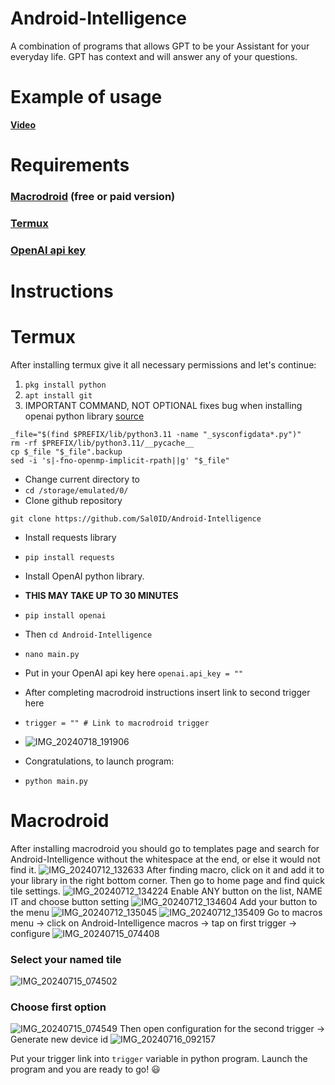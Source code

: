 # Android-Intelligence
A combination of programs that allows GPT to be your Assistant for your everyday life. GPT has context and will answer any of your questions.
# Example of usage
**[Video](https://youtu.be/lFpIeRj4TjQ?si=ef5WEwang4Nyw1Qh)**
# Requirements
### [Macrodroid](https://www.google.com/url?sa=t&source=web&rct=j&opi=89978449&url=https://play.google.com/store/apps/details%3Fid%3Dcom.arlosoft.macrodroid%26hl%3Den_US%26referrer%3Dutm_source%253Dgoogle%2526utm_medium%253Dorganic%2526utm_term%253Dmacrodroid%2Bplay%26pcampaignid%3DAPPU_1_vKOPZqqqBbSO7NYPsKComA4&ved=2ahUKEwiq-JKh1J6HAxU0B9sEHTAQCuMQ5YQBegQIDhAC&usg=AOvVaw0gkSlTgAaCdI1qfWfuKLI9) (free or paid version)
### [Termux](https://github.com/termux)
### [OpenAI api key](https://platform.openai.com/docs/quickstart#:~:text=First%2C%20create%20an%20OpenAI%20account,not%20share%20it%20with%20anyone.)
# Instructions 
# Termux
After installing termux give it all necessary permissions and let's continue:
1. ```pkg install python```
2. ```apt install git```
3. IMPORTANT COMMAND, NOT OPTIONAL fixes bug when installing openai python library [source](https://github.com/termux/termux-packages/issues/20039)
```
_file="$(find $PREFIX/lib/python3.11 -name "_sysconfigdata*.py")"
rm -rf $PREFIX/lib/python3.11/__pycache__
cp $_file "$_file".backup
sed -i 's|-fno-openmp-implicit-rpath||g' "$_file"
```
- Change current directory to
- ```cd /storage/emulated/0/```
- Clone github repository
```
git clone https://github.com/Sal0ID/Android-Intelligence
```
- Install requests library
- ```pip install requests```
- Install OpenAI python library.
- **THIS MAY TAKE UP TO 30 MINUTES**
- ```pip install openai```
- Then ```cd Android-Intelligence```
- ```nano main.py```
- Put in your OpenAI api key here ```openai.api_key = ""```
- After completing macrodroid instructions insert link to second trigger here
- ```trigger = "" # Link to macrodroid trigger```
- ![IMG_20240718_191906](https://github.com/user-attachments/assets/d41917f9-823b-46a5-b426-98700f4fa266)

- Congratulations, to launch program:
- ```python main.py```
# Macrodroid
After installing macrodroid you should go to templates page and search for Android-Intelligence without the whitespace at the end, or else it would not find it.
![IMG_20240712_132633](https://github.com/user-attachments/assets/591c59fb-58d8-4042-8da8-989f71fd7234)
After finding macro, click on it and add it to your library in the right bottom corner. Then go to home page and find quick tile settings. 
![IMG_20240712_134224](https://github.com/user-attachments/assets/e9b9979e-7543-4053-870f-4d0a83460a66)
Enable ANY button on the list, NAME IT and choose button setting
![IMG_20240712_134604](https://github.com/user-attachments/assets/888254fd-120e-4820-92e5-9889c660f30f)
Add your button to the menu
![IMG_20240712_135045](https://github.com/user-attachments/assets/a57210e7-9593-4c35-90e5-25314d8f86ca)
![IMG_20240712_135409](https://github.com/user-attachments/assets/46a2356b-ed6d-4b81-85d3-649d696b8fc3)
Go to macros menu -> click on Android-Intelligence macros -> tap on first trigger -> configure 
![IMG_20240715_074408](https://github.com/user-attachments/assets/e1d6c630-5da9-40f4-858a-bec35c78b8d3)
### Select your named tile
![IMG_20240715_074502](https://github.com/user-attachments/assets/3ba56136-e95a-428a-ada1-91ab276b6435)
### Choose first option
![IMG_20240715_074549](https://github.com/user-attachments/assets/c2403605-1bba-4a88-85f0-d6d361e13828)
Then open configuration for the second trigger -> Generate new device id
![IMG_20240716_092157](https://github.com/user-attachments/assets/ee43a3ba-614c-4965-92d4-e3cbcfed6def)

Put your trigger link into ```trigger``` variable in python program.
Launch the program and you are ready to go! 😃
